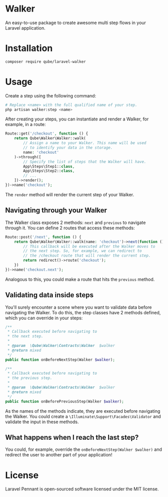 # Walker

An easy-to-use package to create awesome multi step flows in your<br />
Laravel application.

# Installation

```bash
composer require qube/laravel-walker
```

# Usage

Create a step using the following command:

```bash
# Replace <name> with the full qualified name of your step.
php artisan walker:step <name>
```

After creating your steps, you can instantiate and render a Walker, for example, in a route:

```php
Route::get('/checkout', function () {
    return Qube\Walker\Walker::walk(
        // Assign a name to your Walker. This name will be used
        // to identify your data in the storage.
        name: 'checkout'
    )->through([
        // Specify the list of steps that the Walker will have.
        App\Steps\Step1::class,
        App\Steps\Step2::class,
        // ...
    ])->render();
})->name('checkout');
```

The `render` method will render the current step of your Walker.

## Navigating through your Walker

The Walker class exposes 2 methods: `next` and `previous` to navigate through it. You can define 2 routes that access these methods:

```php
Route::post('/next', function () {
    return Qube\Walker\Walker::walk(name: 'checkout')->next(function () {
        // This callback will be executed after the Walker moves to
        // the next step. So, for example, we can redirect to
        // the /checkout route that will render the current step.
        return redirect()->route('checkout');
    })
})->name('checkout.next');
```

Analogous to this, you could make a route that hits the `previous` method.

## Validating data inside steps

You'll surely encounter a scene where you want to validate data before navigating the Walker. To do this, the step classes have 2 methods defined, which you can override in your steps:

```php
/**
 * Callback executed before navigating to
 * the next step.
 *
 * @param  \Qube\Walker\Contracts\Walker  $walker
 * @return mixed
 */
public function onBeforeNextStep(Walker $walker);

/**
 * Callback executed before navigating to
 * the previous step.
 *
 * @param  \Qube\Walker\Contracts\Walker  $walker
 * @return mixed
 */
public function onBeforePreviousStep(Walker $walker);
```

As the names of the methods indicate, they are executed before navigating the Walker. You could create a `\Illuminate\Support\Facades\Validator` and validate the input in these methods.

## What happens when I reach the last step?

You could, for example, override the `onBeforeNextStep(Walker $walker)` and redirect the user to another part of your application!

# License

Laravel Pennant is open-sourced software licensed under the MIT license.
